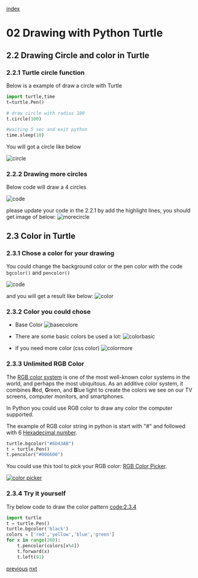 [index](../index.md)
# 02 Drawing with Python Turtle

## 2.2 Drawing Circle and color in Turtle

### 2.2.1 Turtle circle function

Below is a example of draw a circle with Turtle

```python
import turtle,time
t=turtle.Pen()

# draw circle with radius 100
t.circle(100)

#waiting 5 sec and exit python
time.sleep(10)
```

You will got a circle like below

![circle](./2.2_circle.png)

### 2.2.2 Drawing more circles

Below code will draw a 4 circles

![code](./2.2_code_morecircle.png)

please update your code in the 2.2.1 by add the highlight lines, 
you should get image of below:
![morecircle](./2.2_morecircle_result.png)

## 2.3 Color in Turtle

### 2.3.1 Chose a color for your drawing

You could change the background color or the pen color with the code `bgcolor()`  and `pencolor()`

![code](./2.3_color_code.png)

and you will get a result like below:
![color](./2.3_color_result.png)

### 2.3.2 Color you could chose

- Base Color
![basecolore](https://matplotlib.org/3.1.0/_images/sphx_glr_named_colors_001.png)
- There are some basic colors be used a lot:
![colorbasic](./2.3_color_basic.png)

- if you need more color (css color)
![colormore](./2.3_color_more.png)

### 2.3.3 Unlimited RGB Color

The [RGB color system](https://www.nixsensor.com/what-is-rgb-color/) is one of the most well-known color systems in the world, and perhaps the most ubiquitous. As an additive color system, it combines **R**ed, **G**reen, and **B**lue light to create the colors we see on our TV screens, computer monitors, and smartphones.

In Python you could use RGB color to draw any color the computer supported.

The example of RGB color string in python is start with "#" and followed with 6 [Hexadecimal number](https://simple.wikipedia.org/wiki/Hexadecimal).

```python
turtle.bgcolor("#6D43AB")
t = turtle.Pen()
t.pencolor("#006600")
```
You could use this tool to pick your RGB color: [RGB Color Picker](https://www.rapidtables.com/web/color/RGB_Color.html).

[![color picker](./2.3_colopicker.png)](https://www.rapidtables.com/web/color/RGB_Color.html)

### 2.3.4 Try it yourself

Try below code to draw the color pattern
[code:2.3.4](./codes/2.3.4_TryColor.py)
```python
import turtle
t = turtle.Pen()
turtle.bgcolor('black')
colors = ['red','yellow','blue','green']
for x in range(200):
    t.pencolor(colors[x%4])
    t.forward(x)
    t.left(91)
```

[previous](02.DrawingWithPythonTurtle.md)
[nxt](02.4_Turtle_more.md)